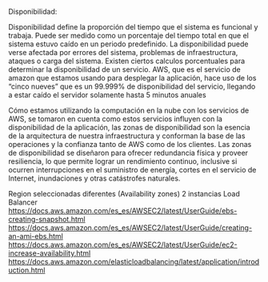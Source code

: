 Disponibilidad:

Disponibilidad define la proporción del tiempo que el sistema es funcional y trabaja. Puede ser medido como un porcentaje del tiempo total en que el sistema estuvo caído en un periodo predefinido. La disponibilidad puede verse afectada por errores del sistema, problemas de infraestructura, ataques o carga del sistema. Existen ciertos calculos porcentuales para determinar la disponibilidad de un servicio. AWS, que es el servicio de amazon que estamos usando para desplegar la aplicación, hace uso de los “cinco nueves” que es un 99.999% de disponibilidad del servicio, llegando a estar caído el servidor solamente hasta 5 minutos anuales

Cómo estamos utilizando la computación en la nube con los servicios de AWS, se tomaron en cuenta como estos servicios influyen con la disponibilidad de la aplicación, las zonas de disponibilidad son la esencia de la arquitectura de nuestra infraestructura y conforman la base de las operaciones y la confianza tanto de AWS como de los clientes. Las zonas de disponibilidad se diseñaron para ofrecer redundancia física y proveer resiliencia, lo que permite lograr un rendimiento continuo, inclusive si ocurren interrupciones en el suministro de energía, cortes en el servicio de Internet, inundaciones y otras catástrofes naturales.


Region seleccionadas diferentes (Availability zones)
2 instancias 
Load Balancer
https://docs.aws.amazon.com/es_es/AWSEC2/latest/UserGuide/ebs-creating-snapshot.html
https://docs.aws.amazon.com/es_es/AWSEC2/latest/UserGuide/creating-an-ami-ebs.html
https://docs.aws.amazon.com/es_es/AWSEC2/latest/UserGuide/ec2-increase-availability.html
https://docs.aws.amazon.com/elasticloadbalancing/latest/application/introduction.html





